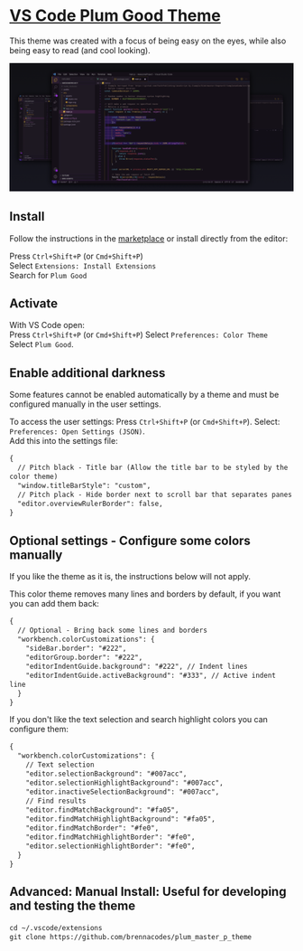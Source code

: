 # [VS Code Plum Good Theme](https://marketplace.visualstudio.com/items?itemName=brennacodes.plum-good-theme)

This theme was created with a focus of being easy on the eyes, while also being easy to read (and cool looking).

![Screenshot](/images/plum-good-theme.png)

## Install

Follow the instructions in the [marketplace](https://marketplace.visualstudio.com/items?itemName=brennacodes.vscode-plum-good-theme) or install directly from the editor:

Press `Ctrl+Shift+P` (or `Cmd+Shift+P`)   
Select `Extensions: Install Extensions`  
Search for `Plum Good`  

## Activate

With VS Code open:  
Press `Ctrl+Shift+P` (or `Cmd+Shift+P`) 
Select `Preferences: Color Theme`  
Select `Plum Good`.

## Enable additional darkness

Some features cannot be enabled automatically by a theme and must be configured manually in the user settings.

To access the user settings: Press `Ctrl+Shift+P` (or `Cmd+Shift+P`).
Select: `Preferences: Open Settings (JSON)`.  
Add this into the settings file:

```json5
{
  // Pitch black - Title bar (Allow the title bar to be styled by the color theme)
  "window.titleBarStyle": "custom",
  // Pitch plack - Hide border next to scroll bar that separates panes
  "editor.overviewRulerBorder": false,
}
```

## Optional settings - Configure some colors manually

If you like the theme as it is, the instructions below will not apply.

This color theme removes many lines and borders by default, if you want you can add them back:

```json5
{
  // Optional - Bring back some lines and borders
  "workbench.colorCustomizations": {
    "sideBar.border": "#222",
    "editorGroup.border": "#222",
    "editorIndentGuide.background": "#222", // Indent lines
    "editorIndentGuide.activeBackground": "#333", // Active indent line
  }
}
```

If you don't like the text selection and search highlight colors you can configure them:

```json5
{
  "workbench.colorCustomizations": {
    // Text selection
    "editor.selectionBackground": "#007acc",
    "editor.selectionHighlightBackground": "#007acc",
    "editor.inactiveSelectionBackground": "#007acc",
    // Find results
    "editor.findMatchBackground": "#fa05",
    "editor.findMatchHighlightBackground": "#fa05",
    "editor.findMatchBorder": "#fe0",
    "editor.findMatchHighlightBorder": "#fe0",
    "editor.selectionHighlightBorder": "#fe0",
  }
}
```

## Advanced: Manual Install: Useful for developing and testing the theme

```
cd ~/.vscode/extensions
git clone https://github.com/brennacodes/plum_master_p_theme 
```